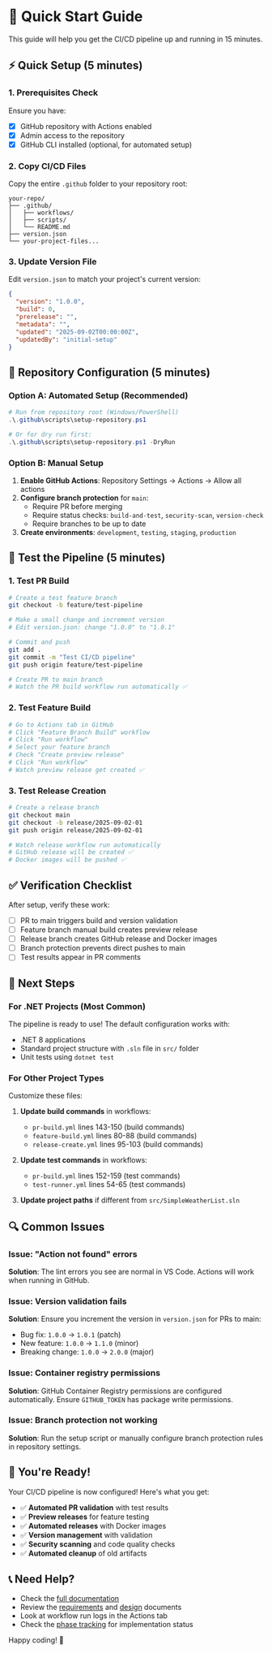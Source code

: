 # 🚀 Quick Start Guide

This guide will help you get the CI/CD pipeline up and running in 15 minutes.

## ⚡ Quick Setup (5 minutes)

### 1. Prerequisites Check
Ensure you have:
- [x] GitHub repository with Actions enabled
- [x] Admin access to the repository
- [x] GitHub CLI installed (optional, for automated setup)

### 2. Copy CI/CD Files
Copy the entire `.github` folder to your repository root:
```
your-repo/
├── .github/
│   ├── workflows/
│   ├── scripts/
│   └── README.md
├── version.json
└── your-project-files...
```

### 3. Update Version File
Edit `version.json` to match your project's current version:
```json
{
  "version": "1.0.0",
  "build": 0,
  "prerelease": "",
  "metadata": "",
  "updated": "2025-09-02T00:00:00Z",
  "updatedBy": "initial-setup"
}
```

## 🔧 Repository Configuration (5 minutes)

### Option A: Automated Setup (Recommended)
```powershell
# Run from repository root (Windows/PowerShell)
.\.github\scripts\setup-repository.ps1

# Or for dry run first:
.\.github\scripts\setup-repository.ps1 -DryRun
```

### Option B: Manual Setup
1. **Enable GitHub Actions**: Repository Settings → Actions → Allow all actions
2. **Configure branch protection** for `main`:
   - Require PR before merging
   - Require status checks: `build-and-test`, `security-scan`, `version-check`
   - Require branches to be up to date
3. **Create environments**: `development`, `testing`, `staging`, `production`

## 🧪 Test the Pipeline (5 minutes)

### 1. Test PR Build
```bash
# Create a test feature branch
git checkout -b feature/test-pipeline

# Make a small change and increment version
# Edit version.json: change "1.0.0" to "1.0.1"

# Commit and push
git add .
git commit -m "Test CI/CD pipeline"
git push origin feature/test-pipeline

# Create PR to main branch
# Watch the PR build workflow run automatically ✅
```

### 2. Test Feature Build
```bash
# Go to Actions tab in GitHub
# Click "Feature Branch Build" workflow
# Click "Run workflow"
# Select your feature branch
# Check "Create preview release"
# Click "Run workflow"
# Watch preview release get created ✅
```

### 3. Test Release Creation
```bash
# Create a release branch
git checkout main
git checkout -b release/2025-09-02-01
git push origin release/2025-09-02-01

# Watch release workflow run automatically
# GitHub release will be created ✅
# Docker images will be pushed ✅
```

## ✅ Verification Checklist

After setup, verify these work:
- [ ] PR to main triggers build and version validation
- [ ] Feature branch manual build creates preview release
- [ ] Release branch creates GitHub release and Docker images
- [ ] Branch protection prevents direct pushes to main
- [ ] Test results appear in PR comments

## 🎯 Next Steps

### For .NET Projects (Most Common)
The pipeline is ready to use! The default configuration works with:
- .NET 8 applications
- Standard project structure with `.sln` file in `src/` folder
- Unit tests using `dotnet test`

### For Other Project Types
Customize these files:
1. **Update build commands** in workflows:
   - `pr-build.yml` lines 143-150 (build commands)
   - `feature-build.yml` lines 80-88 (build commands)
   - `release-create.yml` lines 95-103 (build commands)

2. **Update test commands** in workflows:
   - `pr-build.yml` lines 152-159 (test commands)
   - `test-runner.yml` lines 54-65 (test commands)

3. **Update project paths** if different from `src/SimpleWeatherList.sln`

## 🔍 Common Issues

### Issue: "Action not found" errors
**Solution**: The lint errors you see are normal in VS Code. Actions will work when running in GitHub.

### Issue: Version validation fails
**Solution**: Ensure you increment the version in `version.json` for PRs to main:
- Bug fix: `1.0.0` → `1.0.1` (patch)
- New feature: `1.0.0` → `1.1.0` (minor) 
- Breaking change: `1.0.0` → `2.0.0` (major)

### Issue: Container registry permissions
**Solution**: GitHub Container Registry permissions are configured automatically. Ensure `GITHUB_TOKEN` has package write permissions.

### Issue: Branch protection not working
**Solution**: Run the setup script or manually configure branch protection rules in repository settings.

## 🎉 You're Ready!

Your CI/CD pipeline is now configured! Here's what you get:

- ✅ **Automated PR validation** with test results
- ✅ **Preview releases** for feature testing  
- ✅ **Automated releases** with Docker images
- ✅ **Version management** with validation
- ✅ **Security scanning** and code quality checks
- ✅ **Automated cleanup** of old artifacts

## 📞 Need Help?

- Check the [full documentation](.github/README.md)
- Review the [requirements](../REQUIREMENTS.md) and [design](../DESIGN.md) documents
- Look at workflow run logs in the Actions tab
- Check the [phase tracking](../PHASE-TRACKING.md) for implementation status

Happy coding! 🚀
